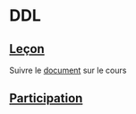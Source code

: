 # DDL

## [Leçon]()

Suivre le [document](Lesson.md) sur le cours

## [Participation](.scripts/Participation.md)

